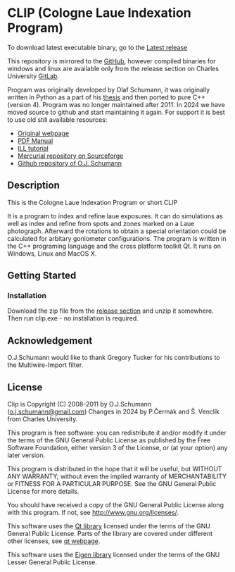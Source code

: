 # CLIP (Cologne Laue Indexation Program)

To download latest executable binary, go to the [Latest release](https://gitlab.mff.cuni.cz/alsa/clip4/-/releases/permalink/latest)

This repository is mirrored to the [GitHub](https://github.com/oberth-effect/clip), however compiled binaries for windows and linux are available only from the release section on Charles University [GitLab](https://gitlab.mff.cuni.cz/alsa/clip4/).

Program was originally developed by Olaf Schumann, it was originally written in Python as a part of his [thesis](http://nbn-resolving.de/urn:nbn:de:hbz:38-32507) and then ported to pure C++ (version 4). Program was no longer maintained after 2011. In 2024 we have moved source to github and start maintaining it again. For support it is best to use old still available resources:

 - [Original webpage](https://clip4.sourceforge.net/)
 - [PDF Manual](https://clip4.sourceforge.net/manual.pdf)
 - [ILL tutorial](https://www.ill.eu/users/instruments/instruments-list/orientexpress/manuals-and-tutorials/clip)
 - [Mercurial repository on Sourceforge](https://sourceforge.net/p/clip4/code/ci/default/tree/)
 - [Github repository of O.J. Schumann](https://github.com/ojschumann/clip)

## Description 

This is the Cologne Laue Indexation Program or short CLIP

It is a program to index and refine laue exposures. It can do simulations as well
as index and refine from spots and zones marked on a Laue photograph.
Afterward the rotations to obtain a special orientation could be calculated
for arbitary goniometer configurations. The program is written in the
C++ programing language and the cross platform toolkit Qt.
It runs on Windows, Linux and MacOS X.

## Getting Started

### Installation

Download the zip file from the [release section](https://gitlab.mff.cuni.cz/alsa/clip4/-/releases) and unzip it somewhere. Then run clip.exe - no installation is required.

## Acknowledgement

O.J.Schumann would like to thank Gregory Tucker for his contributions to the
Multiwire-Import filter.


## License


Clip is Copyright (C) 2008-2011 by O.J.Schumann (o.j.schumann@gmail.com)
Changes in 2024 by P.Čermák and Š. Venclík from Charles University.

This program is free software: you can redistribute it and/or modify
it under the terms of the GNU General Public License as published by
the Free Software Foundation, either version 3 of the License, or
(at your option) any later version.

This program is distributed in the hope that it will be useful,
but WITHOUT ANY WARRANTY; without even the implied warranty of
MERCHANTABILITY or FITNESS FOR A PARTICULAR PURPOSE.  See the
GNU General Public License for more details.

You should have received a copy of the GNU General Public License
along with this program.  If not, see http://www.gnu.org/licenses/.

This software uses the [Qt library](http://qt.io) licensed under the terms
of the GNU General Public License. Parts of the library are covered under different other
licenses, see [qt webpage](https://doc.qt.io/qt-5/licensing.html).

This software uses the [Eigen library](http://eigen.tuxfamily.org) licensed under the terms
of the GNU Lesser General Public License.
